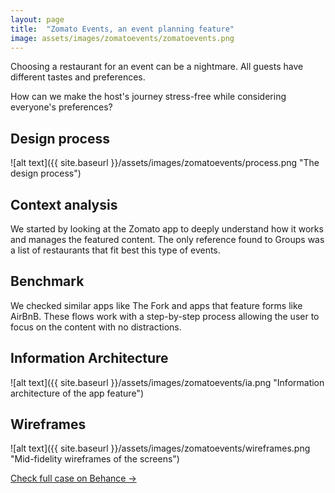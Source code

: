 ```yaml
---
layout: page
title:  "Zomato Events, an event planning feature"
image: assets/images/zomatoevents/zomatoevents.png
---
```


Choosing a restaurant for an event can be a nightmare. All guests have different tastes and preferences.

How can we make the host's journey stress-free while considering everyone's preferences?

## Design process
![alt text]({{ site.baseurl }}/assets/images/zomatoevents/process.png "The design process")

## Context analysis
We started by looking at the Zomato app to deeply understand how it works and manages the featured content. The only reference found to Groups was a list of restaurants that fit best this type of events.

## Benchmark
We checked similar apps like The Fork and apps that feature forms like AirBnB. These flows work with a step-by-step process allowing the user to focus on the content with no distractions.

## Information Architecture
![alt text]({{ site.baseurl }}/assets/images/zomatoevents/ia.png "Information architecture of the app feature")

## Wireframes
![alt text]({{ site.baseurl }}/assets/images/zomatoevents/wireframes.png "Mid-fidelity wireframes of the screens")

<a target="_blank" href="https://www.behance.net/gallery/139205411/Zomato-Events" class="btn btn-dark">Check full case on Behance &rarr;</a>